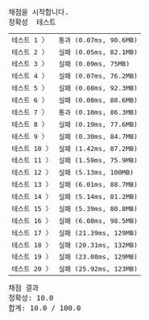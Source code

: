 <pre class="console-content"><div></div><div class="console-heading">채점을 시작합니다.</div><div class="console-message">정확성  테스트</div><table class="console-test-group" data-category="correctness"><tbody><tr data-testcase-id="192357"><td valign="top" class="td-label">테스트 1 <span>〉</span></td><td class="result passed">통과 (0.07ms, 90.6MB)</td></tr><tr data-testcase-id="192358"><td valign="top" class="td-label">테스트 2 <span>〉</span></td><td class="result failed">실패 (0.05ms, 82.1MB)</td></tr><tr data-testcase-id="192359"><td valign="top" class="td-label">테스트 3 <span>〉</span></td><td class="result failed">실패 (0.09ms, 75MB)</td></tr><tr data-testcase-id="192360"><td valign="top" class="td-label">테스트 4 <span>〉</span></td><td class="result failed">실패 (0.07ms, 76.2MB)</td></tr><tr data-testcase-id="192361"><td valign="top" class="td-label">테스트 5 <span>〉</span></td><td class="result failed">실패 (0.08ms, 92.3MB)</td></tr><tr data-testcase-id="192362"><td valign="top" class="td-label">테스트 6 <span>〉</span></td><td class="result failed">실패 (0.08ms, 88.6MB)</td></tr><tr data-testcase-id="192363"><td valign="top" class="td-label">테스트 7 <span>〉</span></td><td class="result passed">통과 (0.10ms, 86.3MB)</td></tr><tr data-testcase-id="192364"><td valign="top" class="td-label">테스트 8 <span>〉</span></td><td class="result failed">실패 (0.19ms, 77.6MB)</td></tr><tr data-testcase-id="192365"><td valign="top" class="td-label">테스트 9 <span>〉</span></td><td class="result failed">실패 (0.30ms, 84.7MB)</td></tr><tr data-testcase-id="192366"><td valign="top" class="td-label">테스트 10 <span>〉</span></td><td class="result failed">실패 (1.42ms, 87.2MB)</td></tr><tr data-testcase-id="192367"><td valign="top" class="td-label">테스트 11 <span>〉</span></td><td class="result failed">실패 (1.59ms, 75.9MB)</td></tr><tr data-testcase-id="192368"><td valign="top" class="td-label">테스트 12 <span>〉</span></td><td class="result failed">실패 (5.13ms, 100MB)</td></tr><tr data-testcase-id="192369"><td valign="top" class="td-label">테스트 13 <span>〉</span></td><td class="result failed">실패 (6.01ms, 88.7MB)</td></tr><tr data-testcase-id="192370"><td valign="top" class="td-label">테스트 14 <span>〉</span></td><td class="result failed">실패 (5.14ms, 81.2MB)</td></tr><tr data-testcase-id="192371"><td valign="top" class="td-label">테스트 15 <span>〉</span></td><td class="result failed">실패 (5.39ms, 80.8MB)</td></tr><tr data-testcase-id="192372"><td valign="top" class="td-label">테스트 16 <span>〉</span></td><td class="result failed">실패 (6.08ms, 98.5MB)</td></tr><tr data-testcase-id="192373"><td valign="top" class="td-label">테스트 17 <span>〉</span></td><td class="result failed">실패 (21.39ms, 129MB)</td></tr><tr data-testcase-id="192374"><td valign="top" class="td-label">테스트 18 <span>〉</span></td><td class="result failed">실패 (20.31ms, 132MB)</td></tr><tr data-testcase-id="192375"><td valign="top" class="td-label">테스트 19 <span>〉</span></td><td class="result failed">실패 (23.08ms, 129MB)</td></tr><tr data-testcase-id="192376"><td valign="top" class="td-label">테스트 20 <span>〉</span></td><td class="result failed">실패 (25.92ms, 123MB)</td></tr></tbody></table><div class="console-heading">채점 결과</div><div class="console-message">정확성: 10.0</div><div class="console-message">합계: 10.0 / 100.0</div></pre>